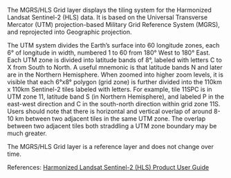 The MGRS/HLS Grid layer displays the tiling system for the Harmonized Landsat Sentinel-2 (HLS) data. It is based on the Universal Transverse Mercator (UTM) projection-based Military Grid Reference System (MGRS), and reprojected into Geographic projection.

The UTM system divides the Earth’s surface into 60 longitude zones, each 6° of longitude in width, numbered 1 to 60 from 180° West to 180° East. Each UTM zone is divided into latitude bands of 8°, labeled with letters C to X from South to North. A useful mnemonic is that latitude bands N and later are in the Northern Hemisphere. When zoomed into higher zoom levels, it is visible that each 6°x8° polygon (grid zone) is further divided into the 110km x 110km Sentinel-2 tiles labeled with letters. For example, tile 11SPC is in UTM zone 11, latitude band S (in Northern Hemisphere), and labeled P in the east-west direction and C in the south-north direction within grid zone 11S. Users should note that there is horizontal and vertical overlap of around 8-10 km between two adjacent tiles in the same UTM zone. The overlap between two adjacent tiles both straddling a UTM zone boundary may be much greater.

The MGRS/HLS Grid layer is a reference layer and does not change over time.

References: [Harmonized Landsat Sentinel-2 (HLS) Product User Guide](https://lpdaac.usgs.gov/documents/1118/HLS_User_Guide_V2.pdf)
